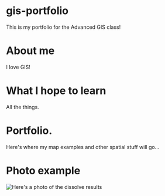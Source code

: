 # gis-portfolio
This is my portfolio for the Advanced GIS class!

# About me

I love GIS!

# What I hope to learn

All the things. 

# Portfolio.

Here's where my map examples and other spatial stuff will go...

# Photo example

![Here's a photo of the dissolve results](/gis-portfolio/dissolve.png)

